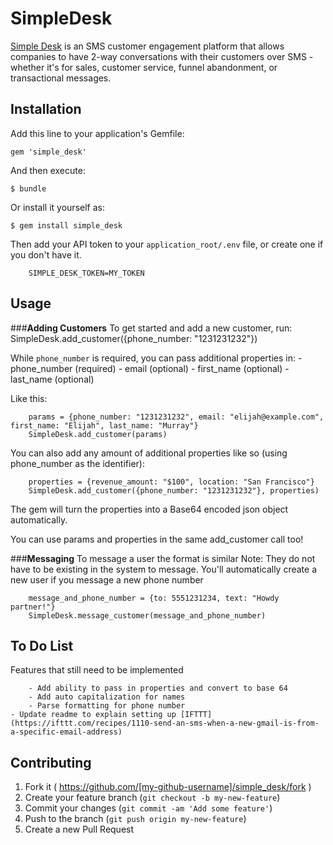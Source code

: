 # SimpleDesk

[Simple Desk](https://www.getsimpledesk.com) is an SMS customer engagement platform that allows companies to have 2-way conversations with their customers over SMS - whether it's for sales, customer service, funnel abandonment, or transactional messages.

## Installation

Add this line to your application's Gemfile:

    gem 'simple_desk'

And then execute:

    $ bundle

Or install it yourself as:

    $ gem install simple_desk

Then add your API token to your `application_root/.env` file, or create one if you don't have it.

		SIMPLE_DESK_TOKEN=MY_TOKEN

## Usage

###**Adding Customers**
To get started and add a new customer, run:
		SimpleDesk.add_customer({phone_number: "1231231232"})

While `phone_number` is required, you can pass additional properties in:
		- phone_number (required)
		- email (optional)
		- first_name (optional)
		- last_name (optional)

Like this:
		
		params = {phone_number: "1231231232", email: "elijah@example.com", first_name: "Elijah", last_name: "Murray"}
		SimpleDesk.add_customer(params)
		
You can also add any amount of additional properties like so (using phone_number as the identifier):
		
		properties = {revenue_amount: "$100", location: "San Francisco"}
		SimpleDesk.add_customer({phone_number: "1231231232"}, properties)
		
The gem will turn the properties into a Base64 encoded json object automatically.
		
You can use params and properties in the same add_customer call too!

###**Messaging**
To message a user the format is similar
Note: They do not have to be existing in the system to message. You'll automatically create a new user if you message a new phone number

		message_and_phone_number = {to: 5551231234, text: "Howdy partner!"}
		SimpleDesk.message_customer(message_and_phone_number)
		
## To Do List

Features that still need to be implemented

		- Add ability to pass in properties and convert to base 64
		- Add auto capitalization for names
		- Parse formatting for phone number
    - Update readme to explain setting up [IFTTT](https://ifttt.com/recipes/1110-send-an-sms-when-a-new-gmail-is-from-a-specific-email-address)

## Contributing

1. Fork it ( https://github.com/[my-github-username]/simple_desk/fork )
2. Create your feature branch (`git checkout -b my-new-feature`)
3. Commit your changes (`git commit -am 'Add some feature'`)
4. Push to the branch (`git push origin my-new-feature`)
5. Create a new Pull Request
